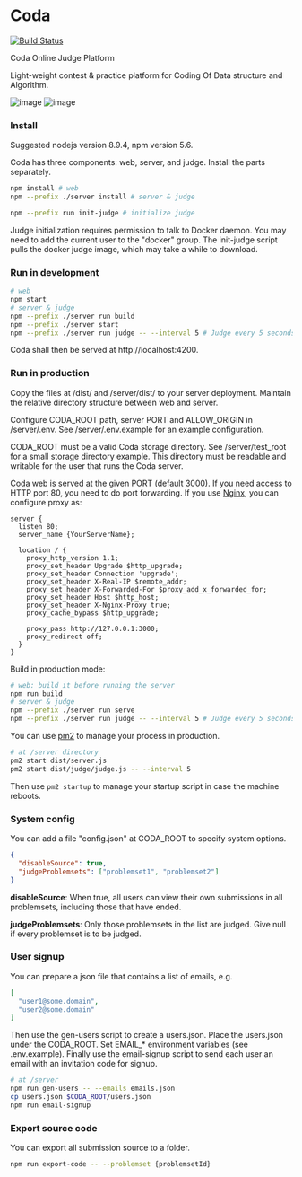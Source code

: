 # Coda

[![Build Status](https://travis-ci.com/yubowenok/coda.svg?token=72Mbb98eevCq6x2s2zUd&branch=dockerJudge)](https://travis-ci.com/yubowenok/coda)

Coda Online Judge Platform

Light-weight contest & practice platform for Coding Of Data structure and Algorithm.

![image](https://user-images.githubusercontent.com/1314429/35206822-4d568f18-ff0d-11e7-956c-c7bea2706c20.png)
![image](https://user-images.githubusercontent.com/1314429/35206851-78459c28-ff0d-11e7-8c9d-3355124aa5fd.png)


### Install

Suggested nodejs version 8.9.4, npm version 5.6.

Coda has three components: web, server, and judge. Install the parts separately.

```bash
npm install # web
npm --prefix ./server install # server & judge

npm --prefix run init-judge # initialize judge
```

Judge initialization requires permission to talk to Docker daemon.
You may need to add the current user to the "docker" group.
The init-judge script pulls the docker judge image, which may take a while to download.


### Run in development

```bash
# web
npm start
# server & judge
npm --prefix ./server run build
npm --prefix ./server start
npm --prefix ./server run judge -- --interval 5 # Judge every 5 seconds
```

Coda shall then be served at http://localhost:4200.

### Run in production

Copy the files at /dist/ and /server/dist/ to your server deployment.
Maintain the relative directory structure between web and server.

Configure CODA_ROOT path, server PORT and ALLOW_ORIGIN in /server/.env. 
See /server/.env.example for an example configuration.

CODA_ROOT must be a valid Coda storage directory.
See /server/test_root for a small storage directory example.
This directory must be readable and writable for the user that runs the Coda server.

Coda web is served at the given PORT (default 3000).
If you need access to HTTP port 80, you need to do port forwarding.
If you use [Nginx](http://nginx.org/), you can configure proxy as:
```
server {
  listen 80;
  server_name {YourServerName};

  location / {
    proxy_http_version 1.1;
    proxy_set_header Upgrade $http_upgrade;
    proxy_set_header Connection 'upgrade';
    proxy_set_header X-Real-IP $remote_addr;
    proxy_set_header X-Forwarded-For $proxy_add_x_forwarded_for;
    proxy_set_header Host $http_host;
    proxy_set_header X-Nginx-Proxy true;
    proxy_cache_bypass $http_upgrade;

    proxy_pass http://127.0.0.1:3000;
    proxy_redirect off;
  }
}
```
 
Build in production mode:

```bash
# web: build it before running the server
npm run build
# server & judge
npm --prefix ./server run serve
npm --prefix ./server run judge -- --interval 5 # Judge every 5 seconds
```

You can use [pm2](http://pm2.keymetrics.io/) to manage your process in production.
```bash
# at /server directory
pm2 start dist/server.js
pm2 start dist/judge/judge.js -- --interval 5
```
Then use ``pm2 startup`` to manage your startup script in case the machine reboots.

### System config

You can add a file "config.json" at CODA_ROOT to specify system options.

```json
{
  "disableSource": true,
  "judgeProblemsets": ["problemset1", "problemset2"]
}
```

**disableSource**: When true, all users can view their own submissions in all problemsets, including those that have ended.

**judgeProblemsets**: Only those problemsets in the list are judged. Give null if every problemset is to be judged.


### User signup

You can prepare a json file that contains a list of emails, e.g.

```json
[
  "user1@some.domain",
  "user2@some.domain"
]
```

Then use the gen-users script to create a users.json. 
Place the users.json under the CODA_ROOT.
Set EMAIL_* environment variables (see .env.example).
Finally use the email-signup script to send each user an email with an invitation code for signup.

```bash
# at /server
npm run gen-users -- --emails emails.json
cp users.json $CODA_ROOT/users.json
npm run email-signup
```

### Export source code

You can export all submission source to a folder.

```bash
npm run export-code -- --problemset {problemsetId}
```
